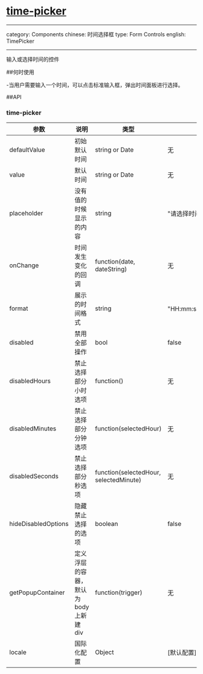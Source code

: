 # [time-picker](http://naotu.baidu.com/file/4d2ee91ced363c7e1b411ffeede4aba5?token=b586e0ff9b261475)

---

category: Components
chinese: 时间选择框
type: Form Controls
english: TimePicker

---

输入或选择时间的控件

##何时使用

-当用户需要输入一个时间，可以点击标准输入框，弹出时间面板进行选择。

##API

### time-picker

| 参数                 | 说明 | 类型 | 默认值 |
|---------------------|-----|-----|-------|
| defaultValue        | 初始默认时间 | string or Date | 无 |
| value               | 默认时间 | string or Date | 无 |
| placeholder         | 没有值的时候显示的内容 | string | "请选择时间" |
| onChange            | 时间发生变化的回调     | function(date, dateString) | 无 |
| format              | 展示的时间格式 | string | "HH:mm:ss"、"HH:mm"、"mm:ss" |
| disabled            | 禁用全部操作 | bool | false |
| disabledHours       | 禁止选择部分小时选项 | function() | 无 |
| disabledMinutes     | 禁止选择部分分钟选项 | function(selectedHour) | 无 |
| disabledSeconds     | 禁止选择部分秒选项 | function(selectedHour, selectedMinute) | 无 |
| hideDisabledOptions | 隐藏禁止选择的选项 | boolean | false |
| getPopupContainer   | 定义浮层的容器，默认为 body 上新建 div | function(trigger) | 无 |
| locale              | 国际化配置 | Object | [默认配置]